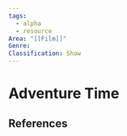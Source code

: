 ```yaml
---
tags:
  - alpha
  - resource
Area: "[[Film]]"
Genre:
Classification: Show
---
```

# Adventure Time



## References



